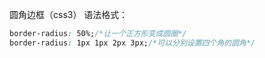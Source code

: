 圆角边框（css3）
语法格式：

```css
border-radius: 50%;/*让一个正方形变成圆圈*/
border-radius: 1px 1px 2px 3px;/*可以分别设置四个角的圆角*/
```

